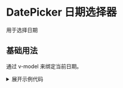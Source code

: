 <script setup>
import Basic from './component/Basic.vue'
import Color from './component/Color.vue'
import Disabled from './component/Disabled.vue'
import Length from './component/Length.vue'
</script>

# DatePicker 日期选择器

用于选择日期

## 基础用法

通过 v-model 来绑定当前日期。

<div class="example">
 <Basic/>
</div>

<details>
<summary>展开示例代码</summary>

```vue
<template>
 <ADatePicker v-model="dateValue" />
</template>

<script lang="ts" setup>
import { ref } from 'vue';

const dateValue = ref("");

</script>

```

</details>
